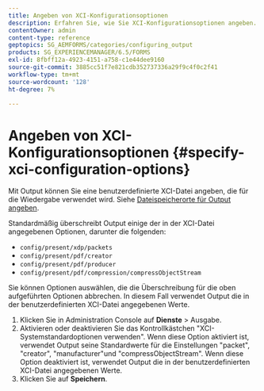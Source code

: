 ```yaml
---
title: Angeben von XCI-Konfigurationsoptionen
description: Erfahren Sie, wie Sie XCI-Konfigurationsoptionen angeben.
contentOwner: admin
content-type: reference
geptopics: SG_AEMFORMS/categories/configuring_output
products: SG_EXPERIENCEMANAGER/6.5/FORMS
exl-id: 8fbff12a-4923-4151-a758-c1e44dee9160
source-git-commit: 3885cc51f7e821cdb352737336a29f9c4f0c2f41
workflow-type: tm+mt
source-wordcount: '128'
ht-degree: 7%

---
```


# Angeben von XCI-Konfigurationsoptionen {#specify-xci-configuration-options}

Mit Output können Sie eine benutzerdefinierte XCI-Datei angeben, die für die Wiedergabe verwendet wird. Siehe [Dateispeicherorte für Output angeben](/help/forms/using/admin-help/specify-file-locations-output.md#specify-file-locations-for-output).

Standardmäßig überschreibt Output einige der in der XCI-Datei angegebenen Optionen, darunter die folgenden:

* `config/present/xdp/packets`
* `config/present/pdf/creator`
* `config/present/pdf/producer`
* `config/present/pdf/compression/compressObjectStream`

Sie können Optionen auswählen, die die Überschreibung für die oben aufgeführten Optionen abbrechen. In diesem Fall verwendet Output die in der benutzerdefinierten XCI-Datei angegebenen Werte.

1. Klicken Sie in Administration Console auf **Dienste** > Ausgabe.
1. Aktivieren oder deaktivieren Sie das Kontrollkästchen &quot;XCI-Systemstandardoptionen verwenden&quot;. Wenn diese Option aktiviert ist, verwendet Output seine Standardwerte für die Einstellungen &quot;packet&quot;, &quot;creator&quot;, &quot;manufacturer&quot;und &quot;compressObjectStream&quot;. Wenn diese Option deaktiviert ist, verwendet Output die in der benutzerdefinierten XCI-Datei angegebenen Werte.
1. Klicken Sie auf **Speichern**.
